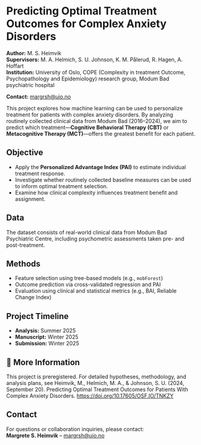 # Predicting Optimal Treatment Outcomes for Complex Anxiety Disorders
**Author:** M. S. Heimvik  
**Supervisors:** M. A. Helmich, S. U. Johnson, K. M. Pålerud, R. Hagen, A. Hoffart  
**Institution:** University of Oslo, COPE (Complexity in treatment Outcome, Psychopathology and Epidemiology) research group, Modum Bad psychiatric hospital 

**Contact:** [margrsh@uio.no](mailto:margrsh@uio.no)

This project explores how machine learning can be used to personalize treatment for patients with complex anxiety disorders. By analyzing routinely collected clinical data from Modum Bad (2016–2024), we aim to predict which treatment—**Cognitive Behavioral Therapy (CBT)** or **Metacognitive Therapy (MCT)**—offers the greatest benefit for each patient.

## Objective

- Apply the **Personalized Advantage Index (PAI)** to estimate individual treatment response.
- Investigate whether routinely collected baseline measures can be used to inform optimal treatment selection.
- Examine how clinical complexity influences treatment benefit and assignment.

## Data

The dataset consists of real-world clinical data from Modum Bad Psychiatric Centre, including psychometric assessments taken pre- and post-treatment.

## Methods

- Feature selection using tree-based models (e.g., `mobForest`)
- Outcome prediction via cross-validated regression and PAI
- Evaluation using clinical and statistical metrics (e.g., BAI, Reliable Change Index)

## Project Timeline

- **Analysis:** Summer 2025  
- **Manuscript:** Winter 2025  
- **Submission:** Winter 2025

## 📄 More Information

This project is preregistered. For detailed hypotheses, methodology, and analysis plans, see 
Heimvik, M., Helmich, M. A., & Johnson, S. U. (2024, September 20). 
Predicting Optimal Treatment Outcomes for Patients With Complex Anxiety Disorders. 
https://doi.org/10.17605/OSF.IO/TNKZY


## Contact

For questions or collaboration inquiries, please contact:  
**Margrete S. Heimvik** – [margrsh@uio.no](mailto:margrsh@uio.no)

